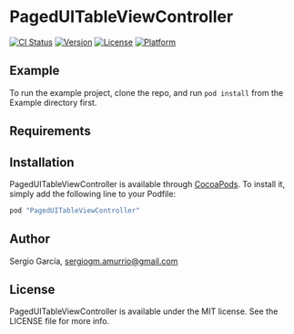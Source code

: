 # PagedUITableViewController

[![CI Status](http://img.shields.io/travis/sergiog90/PagedUITableViewController.svg?style=flat)](https://travis-ci.org/sergiog90/PagedUITableViewController)
[![Version](https://img.shields.io/cocoapods/v/PagedUITableViewController.svg?style=flat)](http://cocoapods.org/pods/PagedUITableViewController)
[![License](https://img.shields.io/cocoapods/l/PagedUITableViewController.svg?style=flat)](http://cocoapods.org/pods/PagedUITableViewController)
[![Platform](https://img.shields.io/cocoapods/p/PagedUITableViewController.svg?style=flat)](http://cocoapods.org/pods/PagedUITableViewController)

## Example

To run the example project, clone the repo, and run `pod install` from the Example directory first.

## Requirements

## Installation

PagedUITableViewController is available through [CocoaPods](http://cocoapods.org). To install
it, simply add the following line to your Podfile:

```ruby
pod "PagedUITableViewController"
```

## Author

Sergio García, sergiogm.amurrio@gmail.com

## License

PagedUITableViewController is available under the MIT license. See the LICENSE file for more info.
